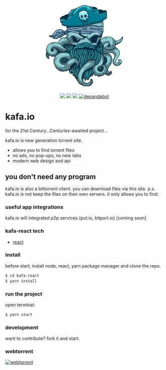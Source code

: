 <p align="center"><img src="https://github.com/cemkiy/kafa-react/blob/development/src/assets/img/logo.gif" width="250"></p>
<p align="center">
    <a href="https://github.com/cemkiy/kafa-react/actions/workflows/node.js.yml"><img src="https://github.com/cemkiy/kafa-react/actions/workflows/node.js.yml/badge.svg"></a>
    <a href="https://img.shields.io/badge/code_style-standard-brightgreen.svg"><img src="https://img.shields.io/badge/code_style-standard-brightgreen.svg"></a>
    <a href="https://snyk.io/test/github/cemkiy/kafa-react"><img src="https://snyk.io/test/github/cemkiy/kafa-react/badge.svg"></a>
    <a href=""><img src="https://badgen.net/dependabot/cemkiy/kafa-react?icon=dependabot" alt="depandabot"></a>
</p>

# kafa.io

for the 21st Century...Centuries-awaited project...

kafa.io is new generation torrent site.

  - allows you to find torrent files
  - no ads, no pop-ups, no new tabs
  - modern web design and api

## you don't need any program

kafa.io is also a bittorrent client. you can download files via this site.
p.s. kafa.io is not keep the files on their own servers. it only allows you to find.  

### useful app integrations

kafa.io will integrated p2p services.(put.io, bitport.io) [coming soon]

### kafa-react tech

 - [react](https://reactjs.org/)

### install

before start, install node, react, yarn package manager and clone the repo.

```sh
$ cd kafa-react
$ yarn install
```

### run the project
open terminal:

```sh
$ yarn start
```

### development

want to contribute?
fork it and start.

### webtorrent
[![webtorrent](https://webtorrent.io/img/webtorrent-small.png)](https://webtorrent.io/)
